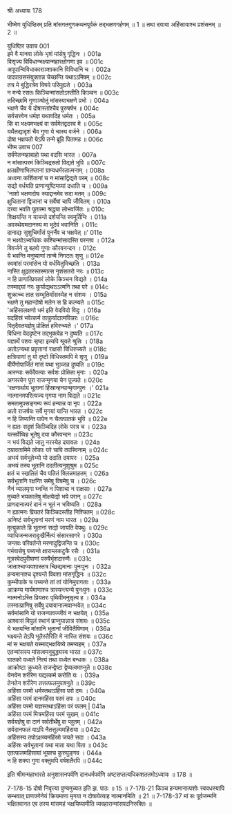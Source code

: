 श्रीः
अध्यायः 178

भीष्मेण युधिष्ठिरम् प्रति मांसगतगुणकथनपूर्वकं तद्भक्षणगर्हणम् ॥ 1 ॥ तथा दयाया अहिंसायाश्च प्रशंसनम् ॥ 2 ॥

युधिष्ठिर उवाच 	001  
इमे वै मानवा लोके भृशं मांसेषु गृद्धिनः ।	001a  
विसृज्य विविधान्भक्ष्यान्महारक्षोगणा इव ॥	001c  
अपूपान्विविधाकाराञ्शाकानि विविधानि च ।	002a  
पादपान्रससंयुक्तान्न चेच्छन्ति यथाऽऽमिषम् ॥	002c  
तत्र मे बुद्धिरत्रेव विषये परिमुह्यते ।	003a  
न मन्ये रसतः किञ्चिन्मांसतोऽस्तीति किञ्चन ॥	003c  
तदिच्छामि गुणाञ्श्रोतुं मांसस्याभक्षणे प्रभो ।	004a  
भक्षणे चैव ये दोषास्तांश्चैव पुरुषर्षभ ॥	004c  
सर्वसत्त्वेन धर्मज्ञ यथावदिह धर्मतः ।	005a  
किं वा भक्ष्यमभक्ष्यं वा सर्वमेतद्वदस्व मे ॥	005c  
यथैतद्यादृशं चैव गुणा ये चास्य वर्जने ।	006a  
दोषा भक्षयतो येऽपि तन्मे ब्रूहि पितामह ॥	006c  
भीष्म उवाच 	007  
सर्वमेतन्महाबाहो यथा वदसि भारत ।	007a  
न मांसात्परमं किञ्चिद्रसतो विद्यते भुवि ॥	007c  
क्षतक्षीणाभितप्तानां ग्राम्यधर्मरतात्मनाम् ।	008a  
अध्वना कर्शितानां च न मांसाद्विद्यते परम् ॥	008c  
सद्यो वर्धयति प्राणान्पुष्टिमग्र्यां दधाति च ।	009a  
\'नाशो भक्षणदोषः स्याद्दानमेव सदा मतम् ॥	009c  
क्षुधितानां द्विजानां च सर्वेषां चापि जीवितम् ।	010a  
दत्त्वा भवति पूतात्मा श्रद्धया लोभवर्जितः ॥	010c  
शिक्षयन्ति न याचन्ते दर्शयन्ति स्वमूर्तिभिः ।	011a  
अवस्थेयमदानस्य मा भूदेवं भवानिति ।	011c  
दानाद्यः सुशुचिर्मांसं पुनर्नैव च भक्षयेत् ॥\'	011e  
न भक्ष्योऽभ्यधिकः कश्चिन्मांसादस्ति परन्तप ।	012a  
विवर्जने तु बहवो गुणाः कौरवनन्दन ।	012c  
ये भवन्ति मनुष्याणां तान्मे निगदतः शृणु ॥	012e  
स्वमांसं परमांसेन यो वर्धयितुमिच्छति ।	013a  
नास्ति क्षुद्रतरस्तस्मात्स नृशंसतरो नरः ॥	013c  
न हि प्राणात्प्रियतरं लोके किञ्चन विद्यते ।	014a  
तस्माद्दयां नरः कुर्याद्यथाऽऽत्मनि तथा परे ॥	014c  
शुक्राच्च तात सम्भूतिर्मांसस्येह न संशयः ।	015a  
भक्षणे तु महान्दोषो मलेन स हि कल्प्यते ॥	015c  
\'अहिंसालक्षणो धर्म इति वेदविदो विदुः ।	016a  
यदहिंस्रं भवेत्कर्म तत्कुर्यादात्मविन्नरः ॥	016c  
पितृदैवतयज्ञेषु प्रोक्षितं हविरुच्यते ।\'	017a  
विधिना वेददृष्टेन तद्भुक्त्वेह न दुष्यति ॥	017c  
यज्ञार्थे पशवः सृष्टा इत्यपि श्रूयते श्रुतिः ।	018a  
अतोऽन्यथा प्रवृत्तानां राक्षसो विधिरुच्यते ॥	018c  
क्षत्रियाणां तु यो दृष्टो विधिस्तमपि मे शृणु ।	019a  
वीर्येणोपार्जितं मांसं यथा भुञ्जन्न दुष्यति ॥	019c  
आरण्याः सर्वदैवत्याः सर्वशः प्रोक्षिता मृगाः ।	020a  
अगस्त्येन पुरा राजन्मृगया येन पूज्यते ॥	020c  
\'रक्षणार्थाय भूतानां हिंस्रान्हन्यान्मृगान्पुनः ।\'	021a  
नात्मानमपरित्यज्य मृगया नाम विद्यते ॥	021c  
समतामुपसङ्गम्य रूपं हन्यान्न वा नृप ।	022a  
अतो राजर्षयः सर्वे मृगयां यान्ति भारत ।	022c  
न हि लिप्यन्ति पापेन न चैतत्पातकं भुवि ॥	022e  
न ह्यतः सदृशं किञ्चिदिह लोके परत्र च ।	023a  
यत्सर्वेष्विह भूतेषु दया कौरवन्दन ॥	023c  
न भयं विद्यते जातु नरस्येह दयावतः ।	024a  
दयावतामिमे लोकाः परे चापि तपस्विनाम् ॥	024c  
अभयं सर्वभूतेभ्यो यो ददाति दयापरः ।	025a  
अभयं तस्य भूतानि ददतीत्यनुशुश्रुम ॥	025c  
क्षतं च स्खलितं चैव पतितं क्लिन्नमाहतम् ।	026a  
सर्वभूतानि रक्षन्ति समेषु विषमेषु च ।	026c  
नैनं व्यालमृगा घ्नन्ति न पिशाचा न राक्षसाः ।	027a  
मुच्यते भयकालेषु मोक्षयेद्यो भये परान् ॥	027c  
प्राणदानात्परं दानं न भूतं न भविष्यति ।	028a  
न ह्यात्मनः प्रियतरं किञ्चिदस्तीह निश्चितम् ॥	028c  
अनिष्टं सर्वभूतानां मरणं नाम भारत ।	029a  
मृत्युकाले हि भूतानां सद्यो जायति वेपथुः ॥	029c  
व्याधिजन्मजरादुःखैर्नित्यं संसारसागरे ।	030a  
जन्तवः परिवर्तन्ते मरणादुद्विजन्ति च ॥	030c  
गर्भवासेषु पच्यन्ते क्षाराम्लकटुकै रसैः ।	031a  
मूत्रस्वेदपुरीषाणां परुषैर्भृशदारुणैः ॥	031c  
जाताश्चाप्यवशास्तत्र च्छिद्यमानाः पुनःपुनः ।	032a  
हन्यमानाश्च दृश्यन्ते विवशा मांसगृद्धिनः ॥	032c  
कुम्भीपाके च पच्यन्ते तां तां योनिमुपागताः ।	033a  
आक्रम्य मार्यमाणाश्च त्रास्यन्त्यन्ये पुनःपुनः ॥	033c  
नात्मनोऽस्ति प्रियतरः पृथिवीमनुसृत्य ह ।	034a  
तस्मात्प्राणिषु सर्वेषु दयावानात्मवान्भवेत् ॥	034c  
सर्वमांसानि यो राजन्यावज्जीवं न भक्षयेत् ।	035a  
आश्वासं विपुलं स्थानं प्राप्नुयान्नात्र संशयः ॥	035c  
ये भक्षयन्ति मांसानि भूतानां जीवितैषिणाम् ।	036a  
भक्ष्यन्ते तेऽपि भूतैस्तैरिति मे नास्ति संशयः ॥	036c  
मां स भक्षयते यस्माद्भक्षयिष्ये तमप्यहम् ।	037a  
एतन्मांसस्य मांसत्वमनुबुद्ध्यस्व भारत ॥	037c  
घातको वध्यते नित्यं तथा वध्येत बन्धकः ।	038a  
आक्रोष्टा क्रुध्यते राजन्द्वेष्टा द्वेष्यत्वमाप्नुते ॥	038c  
येनयेन शरीरेण यद्यत्कर्म करोति यः ।	039a  
तेनतेन शरीरेण तत्तत्फलमुपाश्नुते ॥	039c  
अहिंसा परमो धर्मस्तथाऽहिंसा परो दमः ।	040a  
अहिंसा परमं दानमहिंसा परमं तपः ॥	040c  
अहिंसा परमो यज्ञस्तथाऽहिंसा परं फलम् |	041a  
अहिंसा परमं मित्रमहिंसा परमं सुखम् ॥	041c  
सर्वयज्ञेषु वा दानं सर्वतीर्थेषु वा प्लुतम् ।	042a  
सर्वदानफलं वाऽपि नैतत्तुल्यमहिंसया ॥	042c  
अहिंसस्य तपोऽक्षय्यमहिंस्रो जयते सदा ।	043a  
अहिंस्रः सर्वभूतानां यथा माता यथा पिता ॥	043c  
एतत्फलमहिंसायां भूयश्च कुरुपुङ्गव ।	044a  
न हि शक्या गुणा वक्तुमपि वर्षशतैरपि ॥ 	044c  

इति श्रीमन्महाभारते अनुशासनपर्वणि दानधर्मपर्वणि अष्टसप्तत्यधिकशततमोऽध्यायः ॥ 178 ॥

7-178-15 दोषो निवृत्त्या पुण्यमुच्यत इति झ. पाठः ॥ 15 ॥ 7-178-21 किञ्च हन्यमानात्पशोः स्ववधस्यापि सम्भवात् प्राणपणेनेयं क्रियमाणा मृगया न दोषायेत्याह नात्मानमिति ॥ 21 ॥ 7-178-37 मां सः पूर्वजन्मनि भक्षितवानत एव तस्य मांसमहं भक्षयिष्यामीति व्यवहारान्मांसपदनिरुक्तिः ॥

